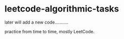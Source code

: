 # leetcode-algorithmic-tasks

later will add a new code...........

practice from time to time,
mostly LeetCode.


